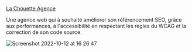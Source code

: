 <a href="https://yanncls.github.io/La-Chouette-Agence/" target="_blank">La Chouette Agence</a>
<br/>


Une agence web qui à souhaité améliorer son référencement SEO, grâce aux performances,
à l'accessibilité en respectant les règles du WCAG et la correction de son code source.
<br/>


![Screenshot 2022-10-12 at 16 26 47](https://user-images.githubusercontent.com/91957898/195369921-2ec9ad70-9792-441b-8989-b7daf581b531.png)
